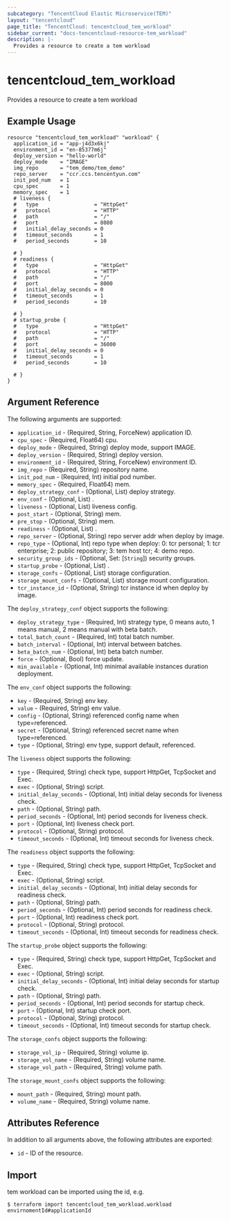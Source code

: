 ```yaml
---
subcategory: "TencentCloud Elastic Microservice(TEM)"
layout: "tencentcloud"
page_title: "TencentCloud: tencentcloud_tem_workload"
sidebar_current: "docs-tencentcloud-resource-tem_workload"
description: |-
  Provides a resource to create a tem workload
---
```


# tencentcloud_tem_workload

Provides a resource to create a tem workload

## Example Usage

```hcl
resource "tencentcloud_tem_workload" "workload" {
  application_id = "app-j4d3x6kj"
  environment_id = "en-85377m6j"
  deploy_version = "hello-world"
  deploy_mode    = "IMAGE"
  img_repo       = "tem_demo/tem_demo"
  repo_server    = "ccr.ccs.tencentyun.com"
  init_pod_num   = 1
  cpu_spec       = 1
  memory_spec    = 1
  # liveness {
  #   type                  = "HttpGet"
  #   protocol              = "HTTP"
  #   path                  = "/"
  #   port                  = 8080
  #   initial_delay_seconds = 0
  #   timeout_seconds       = 1
  #   period_seconds        = 10

  # }
  # readiness {
  #   type                  = "HttpGet"
  #   protocol              = "HTTP"
  #   path                  = "/"
  #   port                  = 8000
  #   initial_delay_seconds = 0
  #   timeout_seconds       = 1
  #   period_seconds        = 10

  # }
  # startup_probe {
  #   type                  = "HttpGet"
  #   protocol              = "HTTP"
  #   path                  = "/"
  #   port                  = 36000
  #   initial_delay_seconds = 0
  #   timeout_seconds       = 1
  #   period_seconds        = 10

  # }
}
```

## Argument Reference

The following arguments are supported:

* `application_id` - (Required, String, ForceNew) application ID.
* `cpu_spec` - (Required, Float64) cpu.
* `deploy_mode` - (Required, String) deploy mode, support IMAGE.
* `deploy_version` - (Required, String) deploy version.
* `environment_id` - (Required, String, ForceNew) environment ID.
* `img_repo` - (Required, String) repository name.
* `init_pod_num` - (Required, Int) initial pod number.
* `memory_spec` - (Required, Float64) mem.
* `deploy_strategy_conf` - (Optional, List) deploy strategy.
* `env_conf` - (Optional, List) .
* `liveness` - (Optional, List) liveness config.
* `post_start` - (Optional, String) mem.
* `pre_stop` - (Optional, String) mem.
* `readiness` - (Optional, List) .
* `repo_server` - (Optional, String) repo server addr when deploy by image.
* `repo_type` - (Optional, Int) repo type when deploy: 0: tcr personal; 1: tcr enterprise; 2: public repository; 3: tem host tcr; 4: demo repo.
* `security_group_ids` - (Optional, Set: [`String`]) security groups.
* `startup_probe` - (Optional, List) .
* `storage_confs` - (Optional, List) storage configuration.
* `storage_mount_confs` - (Optional, List) storage mount configuration.
* `tcr_instance_id` - (Optional, String) tcr instance id when deploy by image.

The `deploy_strategy_conf` object supports the following:

* `deploy_strategy_type` - (Required, Int) strategy type, 0 means auto, 1 means manual, 2 means manual with beta batch.
* `total_batch_count` - (Required, Int) total batch number.
* `batch_interval` - (Optional, Int) interval between batches.
* `beta_batch_num` - (Optional, Int) beta batch number.
* `force` - (Optional, Bool) force update.
* `min_available` - (Optional, Int) minimal available instances duration deployment.

The `env_conf` object supports the following:

* `key` - (Required, String) env key.
* `value` - (Required, String) env value.
* `config` - (Optional, String) referenced config name when type=referenced.
* `secret` - (Optional, String) referenced secret name when type=referenced.
* `type` - (Optional, String) env type, support default, referenced.

The `liveness` object supports the following:

* `type` - (Required, String) check type, support HttpGet, TcpSocket and Exec.
* `exec` - (Optional, String) script.
* `initial_delay_seconds` - (Optional, Int) initial delay seconds for liveness check.
* `path` - (Optional, String) path.
* `period_seconds` - (Optional, Int) period seconds for liveness check.
* `port` - (Optional, Int) liveness check port.
* `protocol` - (Optional, String) protocol.
* `timeout_seconds` - (Optional, Int) timeout seconds for liveness check.

The `readiness` object supports the following:

* `type` - (Required, String) check type, support HttpGet, TcpSocket and Exec.
* `exec` - (Optional, String) script.
* `initial_delay_seconds` - (Optional, Int) initial delay seconds for readiness check.
* `path` - (Optional, String) path.
* `period_seconds` - (Optional, Int) period seconds for readiness check.
* `port` - (Optional, Int) readiness check port.
* `protocol` - (Optional, String) protocol.
* `timeout_seconds` - (Optional, Int) timeout seconds for readiness check.

The `startup_probe` object supports the following:

* `type` - (Required, String) check type, support HttpGet, TcpSocket and Exec.
* `exec` - (Optional, String) script.
* `initial_delay_seconds` - (Optional, Int) initial delay seconds for startup check.
* `path` - (Optional, String) path.
* `period_seconds` - (Optional, Int) period seconds for startup check.
* `port` - (Optional, Int) startup check port.
* `protocol` - (Optional, String) protocol.
* `timeout_seconds` - (Optional, Int) timeout seconds for startup check.

The `storage_confs` object supports the following:

* `storage_vol_ip` - (Required, String) volume ip.
* `storage_vol_name` - (Required, String) volume name.
* `storage_vol_path` - (Required, String) volume path.

The `storage_mount_confs` object supports the following:

* `mount_path` - (Required, String) mount path.
* `volume_name` - (Required, String) volume name.

## Attributes Reference

In addition to all arguments above, the following attributes are exported:

* `id` - ID of the resource.



## Import

tem workload can be imported using the id, e.g.
```
$ terraform import tencentcloud_tem_workload.workload envirnomentId#applicationId
```

